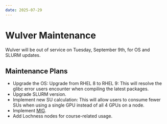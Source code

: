 ```yaml
---
date: 2025-07-29
---
```


# Wulver Maintenance

Wulver will be out of service on Tuesday, September 9th, for OS and SLURM updates.

## Maintenance Plans
* Upgrade the OS: Upgrade from RHEL 8 to RHEL 9: This will resolve the glibc error users encounter when compiling the latest packages.
* Upgrade SLURM version.
* Implement new SU calculation: This will allow users to consume fewer SUs when using a single GPU instead of all 4 GPUs on a node.
* Implement [MIG](slurm.md#multi-instance-gpu-mig).
* Add Lochness nodes for course-related usage.

